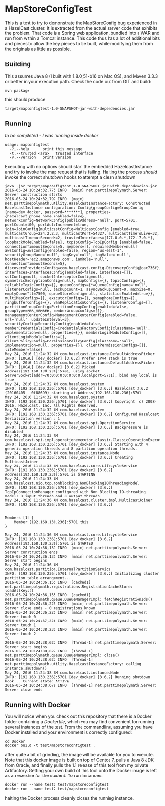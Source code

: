 # MapStoreConfigTest

This is a test to try to demonstrate the MapStoreConfig bug experienced in a HazelCast cluster. It is extracted from the actual server code that exhibits the problem.
That code is a Spring web application, bundled into a WAR and run from within a Tomcat instance. This code thus has a lot of additional bits and pieces to allow the key pieces to be built,
while modifying them from the originals as little as possible.

## Building

This assumes Java 8 (I built with 1.8.0_51-b16 on Mac OS), and Maven 3.3.3 or better in your execution path. Check the code out from GIT and build:

    mvn package


this should produce

    target/mapconfigtest-1.0-SNAPSHOT-jar-with-dependencies.jar
    
## Running

*to be completed - I was running inside docker*

    usage: mapconfigtest
      -?,--help      print this message
      -t,--trusted <arg>   trusted interface
      -v,--version   print version
      
Executing with no options should start the embedded HazelcastInstance and try to invoke the map request that is failing. Halting the process *should* invoke the correct shutdown hooks to attempt a clean shutdown

    java -jar target/mapconfigtest-1.0-SNAPSHOT-jar-with-dependencies.jar
    2016-05-24 10:24:32,775 INFO  [main] net.parttimepolymath.Server: Server construction starts
    2016-05-24 10:24:32,797 INFO  [main] net.parttimepolymath.utility.HazelcastInstanceFactory: Constructed HazelcastInstance configuration: Config{groupConfig=GroupConfig [name=dev_docker, password=*******], properties={hazelcast.phone.home.enabled=false}, networkConfig=NetworkConfig{publicAddress='null', port=5701, portCount=100, portAutoIncrement=true, join=JoinConfig{multicastConfig=MulticastConfig [enabled=true, multicastGroup=224.2.2.3, multicastPort=54327, multicastTimeToLive=32, multicastTimeoutSeconds=2, trustedInterfaces=[127.0.0.*,172.17.0.*], loopbackModeEnabled=false], tcpIpConfig=TcpIpConfig [enabled=false, connectionTimeoutSeconds=5, members=[], requiredMember=null], awsConfig=AwsConfig{enabled=false, region='us-east-1', securityGroupName='null', tagKey='null', tagValue='null', hostHeader='ec2.amazonaws.com', iamRole='null', connectionTimeoutSeconds=5}, discoveryProvidersConfig=com.hazelcast.config.DiscoveryConfig@cac736f}, interfaces=InterfacesConfig{enabled=false, interfaces=[]}, sslConfig=null, socketInterceptorConfig=null, symmetricEncryptionConfig=null}, mapConfigs={}, topicConfigs={}, reliableTopicConfigs={}, queueConfigs={*=QueueConfig{name='null', listenerConfigs=null, backupCount=1, asyncBackupCount=0, maxSize=0, emptyQueueTtl=7500, queueStoreConfig=null, statisticsEnabled=true}}, multiMapConfigs={}, executorConfigs={}, semaphoreConfigs={}, ringbufferConfigs={}, wanReplicationConfigs={}, listenerConfigs=[], partitionGroupConfig=PartitionGroupConfig{enabled=false, groupType=PER_MEMBER, memberGroupConfigs=[]}, managementCenterConfig=ManagementCenterConfig{enabled=false, url='null', updateInterval=3}, securityConfig=SecurityConfig{enabled=false, memberCredentialsConfig=CredentialsFactoryConfig{className='null', implementation=null, properties={}}, memberLoginModuleConfigs=[], clientLoginModuleConfigs=[], clientPolicyConfig=PermissionPolicyConfig{className='null', implementation=null, properties={}}, clientPermissionConfigs=[]}, liteMember=false}
    May 24, 2016 11:24:32 AM com.hazelcast.instance.DefaultAddressPicker
    INFO: [LOCAL] [dev_docker] [3.6.2] Prefer IPv4 stack is true.
    May 24, 2016 11:24:32 AM com.hazelcast.instance.DefaultAddressPicker
    INFO: [LOCAL] [dev_docker] [3.6.2] Picked Address[192.168.130.236]:5701, using socket ServerSocket[addr=/0:0:0:0:0:0:0:0,localport=5701], bind any local is true
    May 24, 2016 11:24:32 AM com.hazelcast.system
    INFO: [192.168.130.236]:5701 [dev_docker] [3.6.2] Hazelcast 3.6.2 (20160405 - 0f88699) starting at Address[192.168.130.236]:5701
    May 24, 2016 11:24:32 AM com.hazelcast.system
    INFO: [192.168.130.236]:5701 [dev_docker] [3.6.2] Copyright (c) 2008-2016, Hazelcast, Inc. All Rights Reserved.
    May 24, 2016 11:24:32 AM com.hazelcast.system
    INFO: [192.168.130.236]:5701 [dev_docker] [3.6.2] Configured Hazelcast Serialization version : 1
    May 24, 2016 11:24:32 AM com.hazelcast.spi.OperationService
    INFO: [192.168.130.236]:5701 [dev_docker] [3.6.2] Backpressure is disabled
    May 24, 2016 11:24:33 AM com.hazelcast.spi.impl.operationexecutor.classic.ClassicOperationExecutor
    INFO: [192.168.130.236]:5701 [dev_docker] [3.6.2] Starting with 4 generic operation threads and 8 partition operation threads.
    May 24, 2016 11:24:33 AM com.hazelcast.instance.Node
    INFO: [192.168.130.236]:5701 [dev_docker] [3.6.2] Creating MulticastJoiner
    May 24, 2016 11:24:33 AM com.hazelcast.core.LifecycleService
    INFO: [192.168.130.236]:5701 [dev_docker] [3.6.2] Address[192.168.130.236]:5701 is STARTING
    May 24, 2016 11:24:33 AM com.hazelcast.nio.tcp.nonblocking.NonBlockingIOThreadingModel
    INFO: [192.168.130.236]:5701 [dev_docker] [3.6.2] TcpIpConnectionManager configured with Non Blocking IO-threading model: 3 input threads and 3 output threads
    May 24, 2016 11:24:36 AM com.hazelcast.cluster.impl.MulticastJoiner
    INFO: [192.168.130.236]:5701 [dev_docker] [3.6.2] 


    Members [1] {
	    Member [192.168.130.236]:5701 this
    }

    May 24, 2016 11:24:36 AM com.hazelcast.core.LifecycleService
    INFO: [192.168.130.236]:5701 [dev_docker] [3.6.2] Address[192.168.130.236]:5701 is STARTED
    2016-05-24 10:24:36,131 INFO  [main] net.parttimepolymath.Server: Server construction ends
    2016-05-24 10:24:36,131 INFO  [main] net.parttimepolymath.Server: Server start begins
    May 24, 2016 11:24:36 AM com.hazelcast.partition.InternalPartitionService
    INFO: [192.168.130.236]:5701 [dev_docker] [3.6.2] Initializing cluster partition table arrangement...
    2016-05-24 10:24:36,155 INFO  [cached1] net.parttimepolymath.registrations.RegistrationCacheStore: loadAllKeys()
    2016-05-24 10:24:36,155 INFO  [cached1] net.parttimepolymath.queue.QueueManagerImpl: fetchRegistrationIds()
    2016-05-24 10:24:36,225 INFO  [main] net.parttimepolymath.Server: Server close ends - 0 registrations known
    2016-05-24 10:24:36,225 INFO  [main] net.parttimepolymath.Server: Server touch 0
    2016-05-24 10:24:37,226 INFO  [main] net.parttimepolymath.Server: Server touch 1
    2016-05-24 10:24:38,231 INFO  [main] net.parttimepolymath.Server: Server touch 2
    ^C
    2016-05-24 10:24:38,627 INFO  [Thread-1] net.parttimepolymath.Server: Server start begins
    2016-05-24 10:24:38,627 INFO  [Thread-1] net.parttimepolymath.queue.QueueManagerImpl: close()
    2016-05-24 10:24:38,627 INFO  [Thread-1] net.parttimepolymath.utility.HazelcastInstanceFactory: calling instance.shutdown()
    May 24, 2016 11:24:38 AM com.hazelcast.instance.Node
    INFO: [192.168.130.236]:5701 [dev_docker] [3.6.2] Running shutdown hook... Current state: ACTIVE
    2016-05-24 10:24:38,678 INFO  [Thread-1] net.parttimepolymath.Server: Server close ends

## Running with Docker

You will notice when you check out this repository that there is a Docker folder containing a *Dockerfile*, which you may find convenient for running several instances of the test.  From the commandline, assuming you have Docker installed and your environment is correctly configured:

    cd Docker
    docker build -t test/mapstoreconfigtest .
    
after quite a bit of grinding, the image will be available for you to execute. Note that this docker image is built on top of Centos 7, pulls a Java 8 JDK from Oracle, and finally pulls the 1.1 release of this tool from my private Artifactory. Getting your own build of this tool onto the Docker image is left as an exercise for the student. To run instances:

    docker run --name test1 test/mapstoreconfigtest
    docker run --name test2 test/mapstoreconfigtest
    
halting the Docker process cleanly closes the running instance.